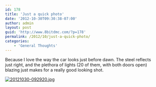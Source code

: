 ```yaml
---
id: 178
title: 'Just a quick photo'
date: '2012-10-30T09:30:38-07:00'
author: admin
layout: post
guid: 'http://www.8bitdmc.com/?p=178'
permalink: /2012/10/just-a-quick-photo/
categories:
    - 'General Thoughts'
---
```


Because I love the way the car looks just before dawn. The steel reflects just right, and the plethora of lights (20 of them, with both doors open) blazing just makes for a really good looking shot.

[![20121030-092920.jpg](_site/8bitdmc/assets/images/2012/10/20121030-092920.jpg)](_site/8bitdmc/assets/images/2012/10/20121030-092920.jpg)
